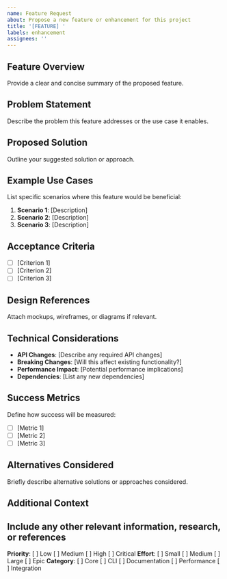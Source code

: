 ```yaml
---
name: Feature Request
about: Propose a new feature or enhancement for this project
title: '[FEATURE] '
labels: enhancement
assignees: ''
---
```

## Feature Overview

Provide a clear and concise summary of the proposed feature.

## Problem Statement

Describe the problem this feature addresses or the use case it enables.

## Proposed Solution

Outline your suggested solution or approach.

## Example Use Cases

List specific scenarios where this feature would be beneficial:

1. **Scenario 1**: [Description]
2. **Scenario 2**: [Description]
3. **Scenario 3**: [Description]

## Acceptance Criteria

- [ ] [Criterion 1]
- [ ] [Criterion 2]
- [ ] [Criterion 3]

## Design References

Attach mockups, wireframes, or diagrams if relevant.

## Technical Considerations

- **API Changes**: [Describe any required API changes]
- **Breaking Changes**: [Will this affect existing functionality?]
- **Performance Impact**: [Potential performance implications]
- **Dependencies**: [List any new dependencies]

## Success Metrics

Define how success will be measured:

- [ ] [Metric 1]
- [ ] [Metric 2]
- [ ] [Metric 3]

## Alternatives Considered

Briefly describe alternative solutions or approaches considered.

## Additional Context

Include any other relevant information, research, or references
---

**Priority**: [ ] Low [ ] Medium [ ] High [ ] Critical
**Effort**: [ ] Small [ ] Medium [ ] Large [ ] Epic
**Category**: [ ] Core [ ] CLI [ ] Documentation [ ] Performance [ ] Integration
